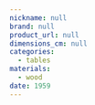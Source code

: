 ```yaml
---
nickname: null
brand: null
product_url: null
dimensions_cm: null
categories:
  - tables
materials:
  - wood
date: 1959
---
```


